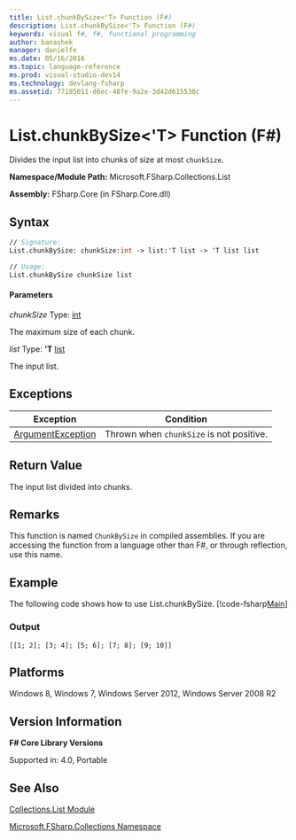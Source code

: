 ```yaml
---
title: List.chunkBySize<'T> Function (F#)
description: List.chunkBySize<'T> Function (F#)
keywords: visual f#, f#, functional programming
author: banashek
manager: danielfe
ms.date: 05/16/2016
ms.topic: language-reference
ms.prod: visual-studio-dev14
ms.technology: devlang-fsharp
ms.assetid: 77185011-d6ec-48fe-9a2e-3d42d615530c
---
```


# List.chunkBySize<'T> Function (F#)

Divides the input list into chunks of size at most `chunkSize`.

**Namespace/Module Path:** Microsoft.FSharp.Collections.List

**Assembly:** FSharp.Core (in FSharp.Core.dll)

## Syntax

```fsharp
// Signature:
List.chunkBySize: chunkSize:int -> list:'T list -> 'T list list

// Usage:
List.chunkBySize chunkSize list
```

#### Parameters

*chunkSize*
Type: [int](https://msdn.microsoft.com/library/025d5455-3622-4ea5-9573-3ecbd4ee1375)

The maximum size of each chunk.

*list*
Type: **'T** [list](https://msdn.microsoft.com/library/c627b668-477b-4409-91ed-06d7f1b3e4a7)

The input list.

## Exceptions

|Exception|Condition|
|----|----|
|[ArgumentException](https://msdn.microsoft.com/library/system.argumentexception.aspx)|Thrown when `chunkSize` is not positive.|

## Return Value

The input list divided into chunks.

## Remarks

This function is named `ChunkBySize` in compiled assemblies. If you are accessing the function from a language other than F#, or through reflection, use this name.

## Example

The following code shows how to use List.chunkBySize.
[!code-fsharp[Main](~/samples/snippets/fsharp/lists/snippet69.fs)]

### Output

```
[[1; 2]; [3; 4]; [5; 6]; [7; 8]; [9; 10]]
```

## Platforms

Windows 8, Windows 7, Windows Server 2012, Windows Server 2008 R2

## Version Information

**F# Core Library Versions**

Supported in: 4.0, Portable

## See Also

[Collections.List Module](Collections.List-Module-%5BFSharp%5D.md)

[Microsoft.FSharp.Collections Namespace](Microsoft.FSharp.Collections-Namespace.md)